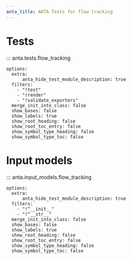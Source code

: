 ```yaml
---
anta_title: ANTA Tests for flow tracking
---
```


<!--
  ~ Copyright (c) 2023-2025 Arista Networks, Inc.
  ~ Use of this source code is governed by the Apache License 2.0
  ~ that can be found in the LICENSE file.
  -->

# Tests

::: anta.tests.flow_tracking

    options:
      extra:
          anta_hide_test_module_description: true
      filters:
        - "!test"
        - "!render"
        - "!validate_exporters"
      merge_init_into_class: false
      show_bases: false
      show_labels: true
      show_root_heading: false
      show_root_toc_entry: false
      show_symbol_type_heading: false
      show_symbol_type_toc: false

# Input models

::: anta.input_models.flow_tracking

    options:
      extra:
          anta_hide_test_module_description: true
      filters:
        - "!^__init__"
        - "!^__str__"
      merge_init_into_class: false
      show_bases: false
      show_labels: true
      show_root_heading: false
      show_root_toc_entry: false
      show_symbol_type_heading: false
      show_symbol_type_toc: false
